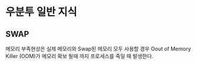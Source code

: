 # 우분투 일반 지식
## SWAP

메모리 부족현상은 실제 메모리와 Swap된 메모리 모두 사용할 경우 Oout of Memory Killer (OOM)가 메모리 확보 될때 까지 프로세스를 죽일 때 발생한다.



